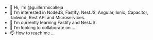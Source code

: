 - 👋 Hi, I’m @guillermocalleja
- 👀 I’m interested in NodeJS, Fastify, NestJS, Angular, Ionic, Capacitor, Tailwind, Rest API and Microservices.
- 🌱 I’m currently learning Fastify and NestJS
- 💞️ I’m looking to collaborate on ...
- 📫 How to reach me ...

<!---
guillermocalleja/guillermocalleja is a ✨ special ✨ repository because its `README.md` (this file) appears on your GitHub profile.
You can click the Preview link to take a look at your changes.
--->
